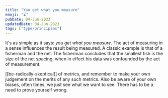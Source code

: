 ```yaml
---
title: "You get what you measure"
emoji: "⌛"
pubDate: 04-Jun-2023
updatedDate: 04-Jun-2023
tags: ["type/principles"]
---
```


It's as simple as it says: _you get what you measure_. The act of measuring in a sense influences the result being measured. A classic example is that of a fisherman and the net. The fisherman concludes that the smallest fish is the size of the net spacing, when in effect his data was confounded by the act of measurement.

[[be-radically-skeptical]] of metrics, and remember to make your own judgement on the merits of any such metrics. Also be aware of your own biases, often times, we just see what we want to see. There has to be a need to prove yourself wrong.